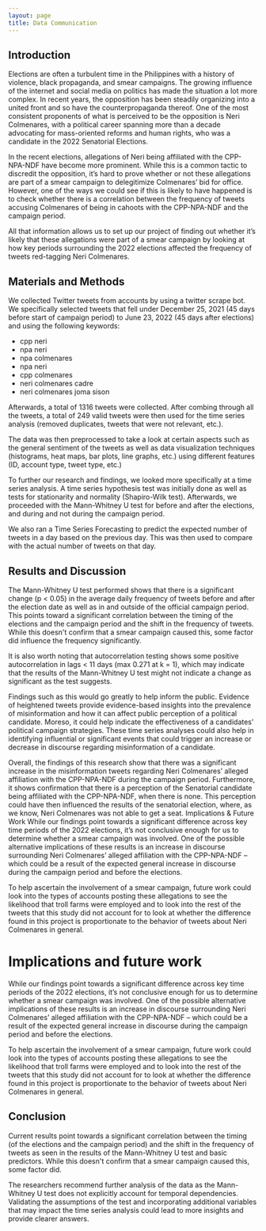 ```yaml
---
layout: page
title: Data Communication
---
```


## Introduction
Elections are often a turbulent time in the Philippines with a history of violence, black propaganda, and smear campaigns.  The growing influence of the internet and social media on politics has made the situation a lot more complex. In recent years, the opposition has been steadily organizing into a united front and so have the counterpropaganda thereof. One of the most consistent proponents of what is perceived to be the opposition is Neri Colmenares, with a political career spanning more than a decade advocating for mass-oriented reforms and human rights, who was a candidate in the 2022 Senatorial Elections.

In the recent elections, allegations of Neri being affiliated with the CPP-NPA-NDF have become more prominent. While this is a common tactic to discredit the opposition, it’s hard to prove whether or not these allegations are part of a smear campaign to delegitimize Colmenares’ bid for office. However, one of the ways we could see if this is likely to have happened is to check whether there is a correlation between the frequency of tweets accusing Colmenares of being in cahoots with the CPP-NPA-NDF and the campaign period.

All that information allows us to set up our project of finding out whether it’s likely that these allegations were part of a smear campaign by looking at how key periods surrounding the 2022 elections affected the frequency of tweets red-tagging Neri Colmenares.

## Materials and Methods

We collected Twitter tweets from accounts by using a twitter scrape bot. We specifically selected tweets that fell under  December 25, 2021 (45 days before start of campaign period) to June 23, 2022 (45 days after elections) and using the following keywords:

- cpp neri
- npa neri
- npa colmenares
- npa neri
- cpp colmenares
- neri colmenares cadre
- neri colmenares joma sison

Afterwards, a total of 1316 tweets were collected. After combing through all the tweets, a total of 249 valid tweets were then used for the time series analysis (removed duplicates, tweets that were not relevant, etc.).

The data was then preprocessed to take a look at certain aspects such as the general sentiment of the tweets as well as data visualization techniques (histograms, heat maps, bar plots, line graphs, etc.) using different features (ID, account type, tweet type, etc.)

To further our research and findings, we looked more specifically at a time series analysis. A time series hypothesis test was initially done as well as tests for stationarity and normality (Shapiro-Wilk test). Afterwards, we proceeded with the Mann-Whitney U test for before and after the elections, and during and not during the campaign period.

We also ran a Time Series Forecasting to predict the expected number of tweets in a day based on the previous day. This was then used to compare with the actual number of tweets on that day.

## Results and Discussion

The Mann-Whitney U test performed shows that there is a significant change (p < 0.05) in the average daily frequency of tweets before and after the election date as well as in and outside of the official campaign period. This points toward a significant correlation between the timing of the elections and the campaign period and the shift in the frequency of tweets. While this doesn't confirm that a smear campaign caused this, some factor did influence the frequency significantly.

It is also worth noting that autocorrelation testing shows some positive autocorrelation in lags < 11 days (max 0.271 at k = 1), which may indicate that the results of the Mann-Whitney U test might not indicate a change as significant as the test suggests.

Findings such as this would go greatly to help inform the public. Evidence of heightened tweets provide evidence-based insights into the prevalence of misinformation and how it can affect public perception of a political candidate. Moreso, it could help indicate the  effectiveness of a candidates’ political campaign strategies. These time series analyses could also help in identifying influential or significant events that could trigger an increase or decrease in discourse regarding misinformation of a candidate.

Overall, the findings of this research show that there was a significant  increase in the misinformation tweets regarding Neri Colmenares’ alleged affiliation with the CPP-NPA-NDF during the campaign period. Furthermore, it shows confirmation that there is a perception of the Senatorial candidate being affiliated with the CPP-NPA-NDF, when there is none. This perception could have then influenced the results of the senatorial election, where, as we know, Neri Colmenares was not able to get a seat.
Implications & Future Work
While our findings point towards a significant difference across key time periods of the 2022 elections, it’s not conclusive enough for us to determine whether a smear campaign was involved. One of the possible alternative implications of these results is an increase in discourse surrounding Neri Colmenares’ alleged affiliation with the CPP-NPA-NDF – which could be a result of the expected general increase in discourse during the campaign period and before the elections.

To help ascertain the involvement of a smear campaign, future work could look into the types of accounts posting these allegations to see the likelihood that troll farms were employed and to look into the rest of the tweets that this study did not account for  to look at whether the difference found in this project is proportionate to the behavior of tweets about Neri Colmenares in general.

# Implications and future work

While our findings point towards a significant difference across key time periods of the 2022 elections, it’s not conclusive enough for us to determine whether a smear campaign was involved. One of the possible alternative implications of these results is an increase in discourse surrounding Neri Colmenares’ alleged affiliation with the CPP-NPA-NDF – which could be a result of the expected general increase in discourse during the campaign period and before the elections.

To help ascertain the involvement of a smear campaign, future work could look into the types of accounts posting these allegations to see the likelihood that troll farms were employed and to look into the rest of the tweets that this study did not account for  to look at whether the difference found in this project is proportionate to the behavior of tweets about Neri Colmenares in general.
## Conclusion

Current results point towards a significant correlation between the timing (of the elections and the campaign period) and the shift in the frequency of tweets as seen in the results of the Mann-Whitney U test and basic predictors. While this doesn't confirm that a smear campaign caused this, some factor did.

The researchers recommend further analysis of the data as the Mann-Whitney U test does not explicitly account for temporal dependencies. Validating the assumptions of the test and incorporating additional variables that may impact the time series analysis could lead to more insights and provide clearer answers.

